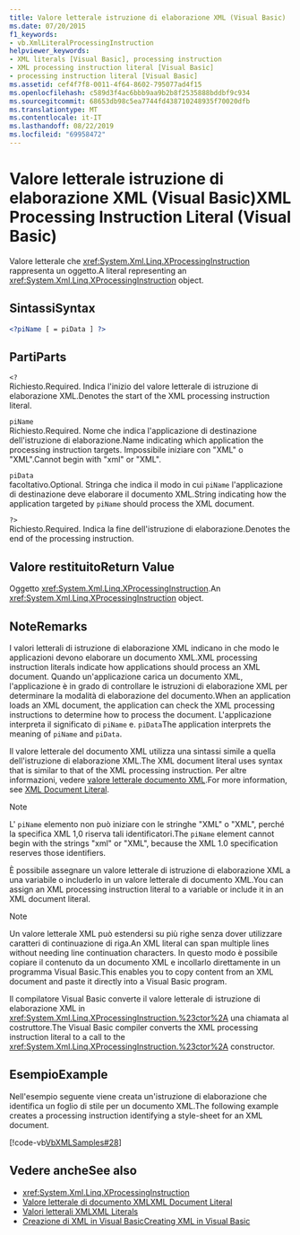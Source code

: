 ```yaml
---
title: Valore letterale istruzione di elaborazione XML (Visual Basic)
ms.date: 07/20/2015
f1_keywords:
- vb.XmlLiteralProcessingInstruction
helpviewer_keywords:
- XML literals [Visual Basic], processing instruction
- XML processing instruction literal [Visual Basic]
- processing instruction literal [Visual Basic]
ms.assetid: cef4f7f8-0011-4f64-8602-795077ad4f15
ms.openlocfilehash: c589d3f4ac6bbb9aa9b2b8f2535888bddbf9c934
ms.sourcegitcommit: 68653db98c5ea7744fd438710248935f70020dfb
ms.translationtype: MT
ms.contentlocale: it-IT
ms.lasthandoff: 08/22/2019
ms.locfileid: "69958472"
---
```

# <a name="xml-processing-instruction-literal-visual-basic"></a><span data-ttu-id="e3671-102">Valore letterale istruzione di elaborazione XML (Visual Basic)</span><span class="sxs-lookup"><span data-stu-id="e3671-102">XML Processing Instruction Literal (Visual Basic)</span></span>
<span data-ttu-id="e3671-103">Valore letterale che <xref:System.Xml.Linq.XProcessingInstruction> rappresenta un oggetto.</span><span class="sxs-lookup"><span data-stu-id="e3671-103">A literal representing an <xref:System.Xml.Linq.XProcessingInstruction> object.</span></span>  
  
## <a name="syntax"></a><span data-ttu-id="e3671-104">Sintassi</span><span class="sxs-lookup"><span data-stu-id="e3671-104">Syntax</span></span>  
  
```xml  
<?piName [ = piData ] ?>  
```  
  
## <a name="parts"></a><span data-ttu-id="e3671-105">Parti</span><span class="sxs-lookup"><span data-stu-id="e3671-105">Parts</span></span>  
 `<?`  
 <span data-ttu-id="e3671-106">Richiesto.</span><span class="sxs-lookup"><span data-stu-id="e3671-106">Required.</span></span> <span data-ttu-id="e3671-107">Indica l'inizio del valore letterale di istruzione di elaborazione XML.</span><span class="sxs-lookup"><span data-stu-id="e3671-107">Denotes the start of the XML processing instruction literal.</span></span>  
  
 `piName`  
 <span data-ttu-id="e3671-108">Richiesto.</span><span class="sxs-lookup"><span data-stu-id="e3671-108">Required.</span></span> <span data-ttu-id="e3671-109">Nome che indica l'applicazione di destinazione dell'istruzione di elaborazione.</span><span class="sxs-lookup"><span data-stu-id="e3671-109">Name indicating which application the processing instruction targets.</span></span> <span data-ttu-id="e3671-110">Impossibile iniziare con "XML" o "XML".</span><span class="sxs-lookup"><span data-stu-id="e3671-110">Cannot begin with "xml" or "XML".</span></span>  
  
 `piData`  
 <span data-ttu-id="e3671-111">facoltativo.</span><span class="sxs-lookup"><span data-stu-id="e3671-111">Optional.</span></span> <span data-ttu-id="e3671-112">Stringa che indica il modo in cui `piName` l'applicazione di destinazione deve elaborare il documento XML.</span><span class="sxs-lookup"><span data-stu-id="e3671-112">String indicating how the application targeted by `piName` should process the XML document.</span></span>  
  
 `?>`  
 <span data-ttu-id="e3671-113">Richiesto.</span><span class="sxs-lookup"><span data-stu-id="e3671-113">Required.</span></span> <span data-ttu-id="e3671-114">Indica la fine dell'istruzione di elaborazione.</span><span class="sxs-lookup"><span data-stu-id="e3671-114">Denotes the end of the processing instruction.</span></span>  
  
## <a name="return-value"></a><span data-ttu-id="e3671-115">Valore restituito</span><span class="sxs-lookup"><span data-stu-id="e3671-115">Return Value</span></span>  
 <span data-ttu-id="e3671-116">Oggetto <xref:System.Xml.Linq.XProcessingInstruction>.</span><span class="sxs-lookup"><span data-stu-id="e3671-116">An <xref:System.Xml.Linq.XProcessingInstruction> object.</span></span>  
  
## <a name="remarks"></a><span data-ttu-id="e3671-117">Note</span><span class="sxs-lookup"><span data-stu-id="e3671-117">Remarks</span></span>  
 <span data-ttu-id="e3671-118">I valori letterali di istruzione di elaborazione XML indicano in che modo le applicazioni devono elaborare un documento XML.</span><span class="sxs-lookup"><span data-stu-id="e3671-118">XML processing instruction literals indicate how applications should process an XML document.</span></span> <span data-ttu-id="e3671-119">Quando un'applicazione carica un documento XML, l'applicazione è in grado di controllare le istruzioni di elaborazione XML per determinare la modalità di elaborazione del documento.</span><span class="sxs-lookup"><span data-stu-id="e3671-119">When an application loads an XML document, the application can check the XML processing instructions to determine how to process the document.</span></span> <span data-ttu-id="e3671-120">L'applicazione interpreta il significato di `piName` e. `piData`</span><span class="sxs-lookup"><span data-stu-id="e3671-120">The application interprets the meaning of `piName` and `piData`.</span></span>  
  
 <span data-ttu-id="e3671-121">Il valore letterale del documento XML utilizza una sintassi simile a quella dell'istruzione di elaborazione XML.</span><span class="sxs-lookup"><span data-stu-id="e3671-121">The XML document literal uses syntax that is similar to that of the XML processing instruction.</span></span> <span data-ttu-id="e3671-122">Per altre informazioni, vedere [valore letterale documento XML](../../../visual-basic/language-reference/xml-literals/xml-document-literal.md).</span><span class="sxs-lookup"><span data-stu-id="e3671-122">For more information, see [XML Document Literal](../../../visual-basic/language-reference/xml-literals/xml-document-literal.md).</span></span>  
  
> [!NOTE]
> <span data-ttu-id="e3671-123">L' `piName` elemento non può iniziare con le stringhe "XML" o "XML", perché la specifica XML 1,0 riserva tali identificatori.</span><span class="sxs-lookup"><span data-stu-id="e3671-123">The `piName` element cannot begin with the strings "xml" or "XML", because the XML 1.0 specification reserves those identifiers.</span></span>  
  
 <span data-ttu-id="e3671-124">È possibile assegnare un valore letterale di istruzione di elaborazione XML a una variabile o includerlo in un valore letterale di documento XML.</span><span class="sxs-lookup"><span data-stu-id="e3671-124">You can assign an XML processing instruction literal to a variable or include it in an XML document literal.</span></span>  
  
> [!NOTE]
> <span data-ttu-id="e3671-125">Un valore letterale XML può estendersi su più righe senza dover utilizzare caratteri di continuazione di riga.</span><span class="sxs-lookup"><span data-stu-id="e3671-125">An XML literal can span multiple lines without needing line continuation characters.</span></span> <span data-ttu-id="e3671-126">In questo modo è possibile copiare il contenuto da un documento XML e incollarlo direttamente in un programma Visual Basic.</span><span class="sxs-lookup"><span data-stu-id="e3671-126">This enables you to copy content from an XML document and paste it directly into a Visual Basic program.</span></span>  
  
 <span data-ttu-id="e3671-127">Il compilatore Visual Basic converte il valore letterale di istruzione di elaborazione XML in <xref:System.Xml.Linq.XProcessingInstruction.%23ctor%2A> una chiamata al costruttore.</span><span class="sxs-lookup"><span data-stu-id="e3671-127">The Visual Basic compiler converts the XML processing instruction literal to a call to the <xref:System.Xml.Linq.XProcessingInstruction.%23ctor%2A> constructor.</span></span>  
  
## <a name="example"></a><span data-ttu-id="e3671-128">Esempio</span><span class="sxs-lookup"><span data-stu-id="e3671-128">Example</span></span>  
 <span data-ttu-id="e3671-129">Nell'esempio seguente viene creata un'istruzione di elaborazione che identifica un foglio di stile per un documento XML.</span><span class="sxs-lookup"><span data-stu-id="e3671-129">The following example creates a processing instruction identifying a style-sheet for an XML document.</span></span>  
  
 [!code-vb[VbXMLSamples#28](~/samples/snippets/visualbasic/VS_Snippets_VBCSharp/VbXMLSamples/VB/XMLSamples13.vb#28)]  
  
## <a name="see-also"></a><span data-ttu-id="e3671-130">Vedere anche</span><span class="sxs-lookup"><span data-stu-id="e3671-130">See also</span></span>

- <xref:System.Xml.Linq.XProcessingInstruction>
- [<span data-ttu-id="e3671-131">Valore letterale di documento XML</span><span class="sxs-lookup"><span data-stu-id="e3671-131">XML Document Literal</span></span>](../../../visual-basic/language-reference/xml-literals/xml-document-literal.md)
- [<span data-ttu-id="e3671-132">Valori letterali XML</span><span class="sxs-lookup"><span data-stu-id="e3671-132">XML Literals</span></span>](../../../visual-basic/language-reference/xml-literals/index.md)
- [<span data-ttu-id="e3671-133">Creazione di XML in Visual Basic</span><span class="sxs-lookup"><span data-stu-id="e3671-133">Creating XML in Visual Basic</span></span>](../../../visual-basic/programming-guide/language-features/xml/creating-xml.md)
